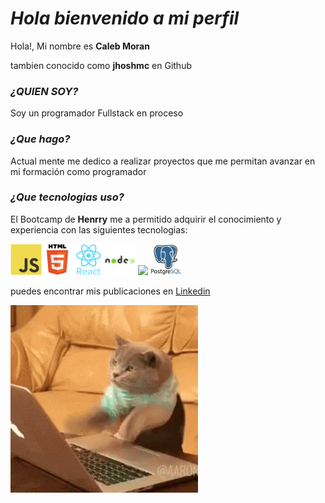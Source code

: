 # _Hola bienvenido a mi perfil_

Hola!, Mi nombre es **Caleb Moran**

tambien conocido como **jhoshmc** en Github

### **_¿QUIEN SOY?_**

Soy un programador Fullstack en proceso

### **_¿Que hago?_**

Actual mente me dedico a realizar proyectos que me permitan avanzar en mi formación como programador

### **_¿Que tecnologias uso?_**

El Bootcamp de **Henrry** me a permitido adquirir el conocimiento y experiencia con las siguientes tecnologias:

<div>
<img src='https://raw.githubusercontent.com/devicons/devicon/master/icons/javascript/javascript-original.svg' width='50'><img src='https://raw.githubusercontent.com/devicons/devicon/master/icons/html5/html5-original-wordmark.svg' width='50'><img src='https://raw.githubusercontent.com/devicons/devicon/master/icons/react/react-original-wordmark.svg' width='50'><img src='https://raw.githubusercontent.com/devicons/devicon/master/icons/nodejs/nodejs-original-wordmark.svg' width='50'> <img src='https://camo.githubusercontent.com/fbfcb9e3dc648adc93bef37c718db16c52f617ad055a26de6dc3c21865c3321d/68747470733a2f2f7777772e766563746f726c6f676f2e7a6f6e652f6c6f676f732f6769742d73636d2f6769742d73636d2d69636f6e2e737667' width='50'> <img src='https://raw.githubusercontent.com/devicons/devicon/master/icons/postgresql/postgresql-original-wordmark.svg' width='50'>
</div>

puedes encontrar mis publicaciones en [Linkedin](https://www.linkedin.com/in/josias-moran-37b320275/)

![gatoProgramando](img/Gato-programando.gif)
